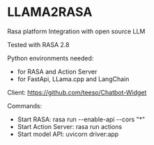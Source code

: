 # LLAMA2RASA
Rasa platform Integration with open source LLM

Tested with RASA 2.8

Python environments needed:
- for RASA and Action Server
- for FastApi, LLama.cpp and LangChain

Client: https://github.com/teeso/Chatbot-Widget

Commands:
- Start RASA: rasa run --enable-api --cors "*"
- Start Action Server: rasa run actions
- Start model API: uvicorn driver:app